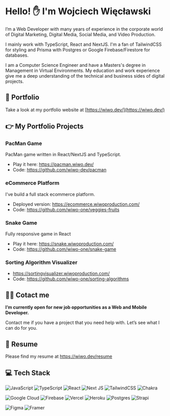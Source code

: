 # Hello! ✋ I'm Wojciech Więcławski

I’m a Web Developer with many years of experience in the corporate world of Digital Marketing, Digital Media, Social Media, and Video Production.

I mainly work with TypeScript, React and NextJS. I'm a fan of TailwindCSS for styling and Prisma with Postgres or Google Firebase/Firestore for databases.

I am a Computer Science Engineer and have a Masters's degree in Management in Virtual Environments. My education and work experience give me a deep understanding of the technical and business sides of digital projects.

## 📜 Portfolio

Take a look at my portfolio website at [https://wiwo.dev/](https://wiwo.dev/)

## 👉 My Portfolio Projects

### PacMan Game

PacMan game written in React/NextJS and TypeScript.

- Play it here: https://pacman.wiwo.dev/
- Code: https://github.com/wiwo-dev/pacman

### eCommerce Platform

I've build a full stack ecommerce platform.

- Deployed version: https://ecommerce.wiwoproduction.com/
- Code: https://github.com/wiwo-one/veggies-fruits

### Snake Game

Fully responsive game in React

- Play it here: https://snake.wiwoproduction.com/
- Code: https://github.com/wiwo-one/snake-game

### Sorting Algorithm Visualizer

- https://sortingvisualizer.wiwoproduction.com/
- Code: https://github.com/wiwo-one/sorting-algorithms

## 👨‍💻 Cotact me

**I’m currently open for new job opportunities as a Web and Mobile Developer.**

Contact me if you have a project that you need help with. Let’s see what I can do for you.

## 📄 Resume

Please find my resume at https://wiwo.dev/resume

## 💻 Tech Stack

![JavaScript](https://img.shields.io/badge/javascript-%23323330.svg?style=for-the-badge&logo=javascript&logoColor=%23F7DF1E)
![TypeScript](https://img.shields.io/badge/TypeScript-007ACC?style=for-the-badge&logo=typescript&logoColor=white)
![React](https://img.shields.io/badge/react-%2320232a.svg?style=for-the-badge&logo=react&logoColor=%2361DAFB)
![Next JS](https://img.shields.io/badge/Next-black?style=for-the-badge&logo=next.js&logoColor=white)
![TailwindCSS](https://img.shields.io/badge/tailwindcss-%2338B2AC.svg?style=for-the-badge&logo=tailwind-css&logoColor=white) ![Chakra](https://img.shields.io/badge/chakra-%234ED1C5.svg?style=for-the-badge&logo=chakraui&logoColor=white)

![Google Cloud](https://img.shields.io/badge/Google%20Cloud-%234285F4.svg?style=for-the-badge&logo=google-cloud&logoColor=white) ![Firebase](https://img.shields.io/badge/firebase-%23039BE5.svg?style=for-the-badge&logo=firebase) ![Vercel](https://img.shields.io/badge/vercel-%23000000.svg?style=for-the-badge&logo=vercel&logoColor=white) ![Heroku](https://img.shields.io/badge/heroku-%23430098.svg?style=for-the-badge&logo=heroku&logoColor=white) ![Postgres](https://img.shields.io/badge/postgres-%23316192.svg?style=for-the-badge&logo=postgresql&logoColor=white) ![Strapi](https://img.shields.io/badge/strapi-%232E7EEA.svg?style=for-the-badge&logo=strapi&logoColor=white)

![Figma](https://img.shields.io/badge/figma-%23F24E1E.svg?style=for-the-badge&logo=figma&logoColor=white) ![Framer](https://img.shields.io/badge/Framer-black?style=for-the-badge&logo=framer&logoColor=blue)
